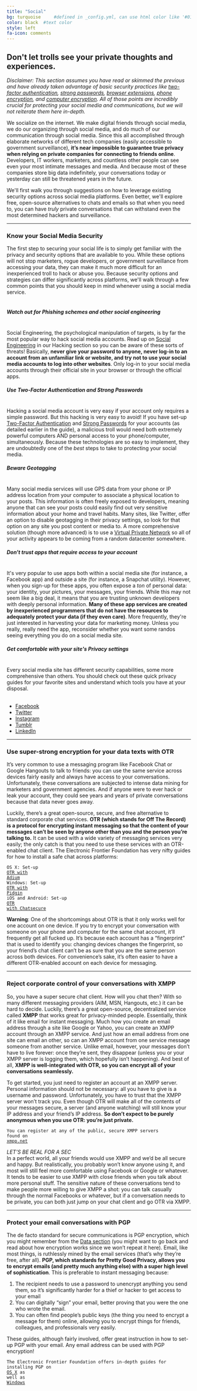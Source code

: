 ```yaml
---
title: "Social"
bg: turquoise     #defined in _config.yml, can use html color like '#010101'
color: black  #text color
style: left
fa-icon: comments
---
```


<h2 class="text-white">Don't let trolls see your private thoughts and experiences.</h2>

<em>Disclaimer: This section assumes you have read or skimmed the previous and have already taken advantage of basic security practices like <a href="#twofactor">two-factor authentication</a>, <a href="#strongpasswords">strong passwords</a>, <a href="#privacyextensions">browser extensions</a>, <a href="#phoneencryption">phone encryption</a>, and <a href="#computerencryption">computer encryption</a>. All of those points are incredibly crucial for protecting your social media and communications, but we will not reiterate them here in-depth.</em>

We socialize on the internet. We make digital friends through social media, we do our organizing through social media, and do much of our communication through social media. Since this all accomplished through elaborate networks of different tech companies (easily accessible to government surveillance), <strong>it’s near impossible to guarantee true privacy when relying on private companies for connecting to friends online</strong>. Developers, IT workers, marketers, and countless other people can see even your most intimate messages and media. And because most of these companies store big data indefinitely, your conversations today or yesterday can still be threatened years in the future. 

We'll first walk you through suggestions on how to leverage existing security options across social media platforms. Even better, we'll explore free, open-source alternatives to chats and emails so that when you need to, you can have <em>truly</em> private conversations that can withstand even the most determined hackers and surveillance.


<hr>
<div id="privacysettings">
<p>
	<h3 class="text-white">Know your <strong>Social Media Security</strong></h3>
</p>
</div>
The first step to securing your social life is to simply get familiar with the privacy and security options that are available to you. While these options will not stop marketers, rogue developers, or government surveillance from accessing your data, they can make it much more difficult for an inexperienced troll to hack or abuse you. Because security options and strategies can differ significantly across platforms, we'll walk through a few common points that you should keep in mind whenever using a social media service.
<br>
<br>

<div class="recommend">
<h5 class="text-white">Watch out for Phishing schemes and other social engineering</h5>
<br>
Social Engineering, the psychological manipulation of targets, is by far the most popular way to hack social media accounts. Read up on <a href="#phishing">Social Engineering</a> in our Hacking section so you can be aware of these sorts of threats! Basically, <strong>never give your password to anyone, never log-in to an account from an unfamiliar link or website, and try not to use your social media accounts to log into other websites</strong>. Only log-in to your social media accounts through their official site in your browser or through the official apps.
</div>

<div class="recommend">
<h5 class="text-white">Use Two-Factor Authentication and Strong Passwords</h5>
<br>
Hacking a social media account is very easy if your account only requires a simple password. But this hacking is very easy to avoid! If you have set-up <a href="#twofactor">Two-Factor Authentication</a> and <a href="#strongpasswords">Strong Passwords</a> for your accounts (as detailed earlier in the guide), a malicious troll would need both extremely powerful computers AND personal access to your phone/computer, simultaneously. Because these technologies are so easy to implement, they are undoubtedly one of the <em>best</em> steps to take to protecting your social media.
</div>

<div class="recommend">
<h5 class="text-white">Beware Geotagging</h5>
<br>
Many social media services will use GPS data from your phone or IP address location from your computer to associate a physical location to your posts. This information is often freely exposed to developers, meaning anyone that can see your posts could easily find out very sensitive information about your home and travel habits. Many sites, like Twitter, offer an option to disable geotagging in their privacy settings, so look for that option on any site you post content or media to. A more comprehensive solution (though more advanced) is to use a <a href="#vpn">Virtual Private Network</a> so all of your activity appears to be coming from a random datacenter somewhere.
</div>

<div class="recommend">
<h5 class="text-white">Don't trust apps that require access to your account</h5>
<br>
It's very popular to use apps both within a social media site (for instance, a Facebook app) and outside a site (for instance, a Snapchat utility). However, when you sign-up for these apps, you often expose a <em>ton</em> of personal data: your identity, your pictures, your messages, your friends. While this may not seem like a big deal, it means that you are trusting unknown developers with deeply personal information. <strong>Many of these app services are created by inexperienced programmers that do not have the resources to adequately protect your data (if they even care)</strong>. More frequently, they're just interested in harvesting your data for marketing money. Unless you really, really need the app, reconsider whether you want some randos seeing everything you do on a social media site.
</div>

<div class="recommend">
<h5 class="text-white">Get comfortable with your site's Privacy settings</h5>
<br>
Every social media site has different security capabilities, some more comprehensive than others. You should check out these quick privacy guides for your favorite sites and understand which tools you have at your disposal.<br>
<br>
<ul>
	<li><a href="https://www.facebook.com/about/basics">Facebook</a></li>
	<li><a href="https://support.twitter.com/groups/57-safety-security#">Twitter</a></li>
	<li><a href="http://heresthethingblog.com/2014/01/14/7-privacy-tips-instagram-newbies/">Instagram</a></li>
	<li><a href="https://www.tumblr.com/docs/en/account_security">Tumblr</a></li>
	<li><a href="https://help.linkedin.com/app/answers/detail/a_id/267/~/account-security-and-privacy---best-practices">LinkedIn</a></li>
</ul>
</div>

<hr>
<div id="otr">
<p>
	<h3 class="text-white">Use super-strong encryption for your data texts with <strong>OTR</strong></h3>
</p>
</div>
It’s very common to use a messaging program like Facebook Chat or Google Hangouts to talk to friends: you can use the same service across devices fairly easily and always have access to your conversations. Unfortunately, these conversations are subjected to intense data mining for marketers and government agencies. And if anyone were to ever hack or leak your account, they could see years and years of private conversations because that data never goes away.

Luckily, there’s a great open-source, secure, and free alternative to standard corporate chat services. <strong>OTR (which stands for Off The Record) is a protocol for encrypting instant messaging so that the content of your messages can’t be seen by anyone other than you and the person you’re talking to.</strong> It can be used with a wide variety of messaging services very easily; the only catch is that you need to use these services with an OTR-enabled chat client. The Electronic Frontier Foundation has very nifty guides for how to install a safe chat across platforms:

<code>OS X: Set-up <a href="https://ssd.eff.org/en/module/how-use-otr-mac">OTR with Adium</a></code><br> 
<code>Windows: Set-up <a href="https://ssd.eff.org/en/module/how-use-otr-windows">OTR with Pidgin</a></code><br>
<code>iOS and Android: Set-up <a href="https://ssd.eff.org/en/module/how-install-and-use-chatsecure">OTR with Chatsecure</a></code>

<strong>Warning</strong>: One of the shortcomings about OTR is that it only works well for one account on one device. If you try to encrypt your conversation with someone on your phone and computer for the same chat account, it’ll frequently get all fucked up. It’s because each account has a “fingerprint” that is used to identify you: changing devices changes the fingerprint, so your friend’s chat client can’t be as sure that you are the same person across both devices. For convenience’s sake, it’s often easier to have a different OTR-enabled account on each device for messaging.

<hr>
<p>
	<h3 class="text-white">Reject corporate control of your conversations with <strong>XMPP</strong></h3>
</p>
So, you have a super secure chat client. How will you chat then? With so many different messaging providers (AIM, MSN, Hangouts, etc.) it can be hard to decide. Luckily, there’s a great open-source, decentralized service called <strong>XMPP</strong> that works great for privacy-minded people. Essentially, think of it like email for instant messaging. Much how you create an email address through a site like Google or Yahoo, you can create an XMPP account through an XMPP service. And just how an email address from one site can email an other, so can an XMPP account from one service message someone from another service. Unlike email, however, your messages don’t have to live forever: once they’re sent, they disappear (unless you or your XMPP server is logging them, which hopefully isn’t happening). And best of all, <strong>XMPP is well-integrated with OTR, so you can encrypt all of your conversations seamlessly.</strong>

To get started, you just need to register an account at an XMPP server. Personal information should not be necessary: all you have to give is a username and password. Unfortunately, you have to trust that the XMPP server won’t track you. Even though OTR will make all of the contents of your messages secure, a server (and anyone watching) will still know your IP address and your friend’s IP address. <strong>So don’t expect to be purely anonymous when you use OTR: you’re just private.</strong>

<code>You can register at any of the public, secure XMPP servers found on <a href="https://xmpp.net/directory.php">xmpp.net</a></code>

<em>LET’S BE REAL FOR A SEC</em><br>
In a perfect world, all your friends would use XMPP and we’d be all secure and happy. But realistically, you probably won’t know anyone using it, and most will still feel more comfortable using Facebook or Google or whatever. It tends to be easier to use XMPP with close friends when you talk about more personal stuff. The sensitive nature of these conversations tend to make people more willing to give XMPP a shot: you can talk casually through the normal Facebooks or whatever, but if a conversation needs to be private, you can both just jump on your chat client and go OTR via XMPP.

<hr>
<p>
	<h3 class="text-white">Protect your email conversations with <strong>PGP</strong></h3>
</p>
The de facto standard for secure communications is PGP encryption, which you might remember from the <a href="#data">Data section</a> (you might want to go back and read about how encryption works since we won’t repeat it here). Email, like most things, is ruthlessly mined by the email services (that’s why they’re free, after all). <strong>PGP, which standards for Pretty Good Privacy, allows you to encrypt emails (and pretty much anything else) with a super high level of sophistication</strong>. This is preferable to instant messaging because:
<br>
<ol>
	<li>The recipient needs to use a password to unencrypt anything you send them, so it’s significantly harder for a thief or hacker to get access to your email</li>
	<li>You can digitally “sign” your email, better proving that you were the one who wrote the email.</li>
	<li>You can often find people’s public keys (the thing you need to encrypt a message for them) online, allowing you to encrypt things for friends, colleagues, and professionals very easily.</li>
</ol>

These guides, although fairly involved, offer great instruction in how to set-up PGP with your email. Any email address can be used with PGP encryption! 

<code>The Electronic Frontier Foundation offers in-depth guides for installing PGP on <a href="https://ssd.eff.org/en/module/how-use-pgp-mac-os-x">OS X</a> as well as <a href="https://ssd.eff.org/en/module/how-use-pgp-windows-pc">Windows</a></code>